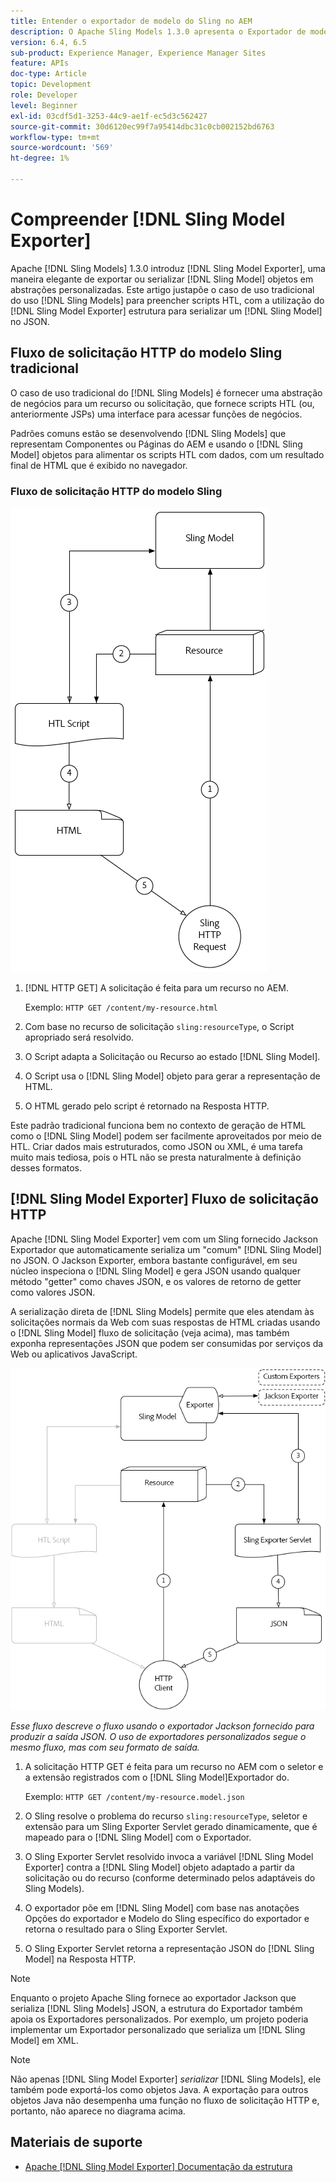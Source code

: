 ```yaml
---
title: Entender o exportador de modelo do Sling no AEM
description: O Apache Sling Models 1.3.0 apresenta o Exportador de modelos Sling, uma maneira elegante de exportar ou serializar objetos do Modelo Sling em abstrações personalizadas. Este artigo justapõe o caso de uso tradicional de usar Modelos Sling para preencher scripts HTL, com a utilização da estrutura do Exportador de modelo Sling para serializar um Modelo Sling em JSON.
version: 6.4, 6.5
sub-product: Experience Manager, Experience Manager Sites
feature: APIs
doc-type: Article
topic: Development
role: Developer
level: Beginner
exl-id: 03cdf5d1-3253-44c9-ae1f-ec5d3c562427
source-git-commit: 30d6120ec99f7a95414dbc31c0cb002152bd6763
workflow-type: tm+mt
source-wordcount: '569'
ht-degree: 1%

---
```


# Compreender [!DNL Sling Model Exporter]

Apache [!DNL Sling Models] 1.3.0 introduz [!DNL Sling Model Exporter], uma maneira elegante de exportar ou serializar [!DNL Sling Model] objetos em abstrações personalizadas. Este artigo justapõe o caso de uso tradicional do uso [!DNL Sling Models] para preencher scripts HTL, com a utilização do [!DNL Sling Model Exporter] estrutura para serializar um [!DNL Sling Model] no JSON.

## Fluxo de solicitação HTTP do modelo Sling tradicional

O caso de uso tradicional do [!DNL Sling Models] é fornecer uma abstração de negócios para um recurso ou solicitação, que fornece scripts HTL (ou, anteriormente JSPs) uma interface para acessar funções de negócios.

Padrões comuns estão se desenvolvendo [!DNL Sling Models] que representam Componentes ou Páginas do AEM e usando o [!DNL Sling Model] objetos para alimentar os scripts HTL com dados, com um resultado final de HTML que é exibido no navegador.

### Fluxo de solicitação HTTP do modelo Sling

![Fluxo de solicitação do modelo Sling](./assets/understand-sling-model-exporter/sling-model-request-flow.png)

1. [!DNL HTTP GET] A solicitação é feita para um recurso no AEM.

   Exemplo: `HTTP GET /content/my-resource.html`

1. Com base no recurso de solicitação `sling:resourceType`, o Script apropriado será resolvido.

1. O Script adapta a Solicitação ou Recurso ao estado [!DNL Sling Model].

1. O Script usa o [!DNL Sling Model] objeto para gerar a representação de HTML.

1. O HTML gerado pelo script é retornado na Resposta HTTP.

Este padrão tradicional funciona bem no contexto de geração de HTML como o [!DNL Sling Model] podem ser facilmente aproveitados por meio de HTL. Criar dados mais estruturados, como JSON ou XML, é uma tarefa muito mais tediosa, pois o HTL não se presta naturalmente à definição desses formatos.

## [!DNL Sling Model Exporter] Fluxo de solicitação HTTP

Apache [!DNL Sling Model Exporter] vem com um Sling fornecido Jackson Exportador que automaticamente serializa um &quot;comum&quot; [!DNL Sling Model] no JSON. O Jackson Exporter, embora bastante configurável, em seu núcleo inspeciona o [!DNL Sling Model] e gera JSON usando qualquer método &quot;getter&quot; como chaves JSON, e os valores de retorno de getter como valores JSON.

A serialização direta de [!DNL Sling Models] permite que eles atendam às solicitações normais da Web com suas respostas de HTML criadas usando o [!DNL Sling Model] fluxo de solicitação (veja acima), mas também exponha representações JSON que podem ser consumidas por serviços da Web ou aplicativos JavaScript.

![Fluxo de solicitação HTTP do exportador do modelo do Sling](./assets/understand-sling-model-exporter/sling-model-exporter-request-flow.png)

*Esse fluxo descreve o fluxo usando o exportador Jackson fornecido para produzir a saída JSON. O uso de exportadores personalizados segue o mesmo fluxo, mas com seu formato de saída.*

1. A solicitação HTTP GET é feita para um recurso no AEM com o seletor e a extensão registrados com o [!DNL Sling Model]Exportador do.

   Exemplo: `HTTP GET /content/my-resource.model.json`

1. O Sling resolve o problema do recurso `sling:resourceType`, seletor e extensão para um Sling Exporter Servlet gerado dinamicamente, que é mapeado para o [!DNL Sling Model] com o Exportador.
1. O Sling Exporter Servlet resolvido invoca a variável [!DNL Sling Model Exporter] contra a [!DNL Sling Model] objeto adaptado a partir da solicitação ou do recurso (conforme determinado pelos adaptáveis do Sling Models).
1. O exportador põe em [!DNL Sling Model] com base nas anotações Opções do exportador e Modelo do Sling específico do exportador e retorna o resultado para o Sling Exporter Servlet.
1. O Sling Exporter Servlet retorna a representação JSON do [!DNL Sling Model] na Resposta HTTP.

>[!NOTE]
>
>Enquanto o projeto Apache Sling fornece ao exportador Jackson que serializa [!DNL Sling Models] JSON, a estrutura do Exportador também apoia os Exportadores personalizados. Por exemplo, um projeto poderia implementar um Exportador personalizado que serializa um [!DNL Sling Model] em XML.

>[!NOTE]
>
>Não apenas [!DNL Sling Model Exporter] *serializar* [!DNL Sling Models], ele também pode exportá-los como objetos Java. A exportação para outros objetos Java não desempenha uma função no fluxo de solicitação HTTP e, portanto, não aparece no diagrama acima.

## Materiais de suporte

* [Apache [!DNL Sling Model Exporter] Documentação da estrutura](https://sling.apache.org/documentation/bundles/models.html#exporter-framework-since-130)

